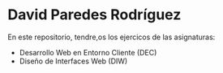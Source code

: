 # David Paredes Rodríguez

En este repositorio, tendre,os los ejercicos de las asignaturas:

* Desarrollo Web en Entorno Cliente (DEC)
* Diseño de Interfaces Web (DIW)




